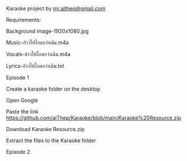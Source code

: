 Karaoke project by mr.aithep@gmail.com

Requirements:

Background image-1920x1080.jpg

Music-ก้าวให้ไกลกว่าเดิม.m4a

Vocals-ก้าวให้ไกลกว่าเดิม.m4a

Lyrics-ก้าวให้ไกลกว่าเดิม.txt

Episode 1

Create a karaoke folder on the desktop

Open Google

Paste the link https://github.com/aiThep/Karaoke/blob/main/Karaoke%20Resource.zip

Download Karaoke Resource.zip

Extract the files to the Karaoke folder

Episode 2
